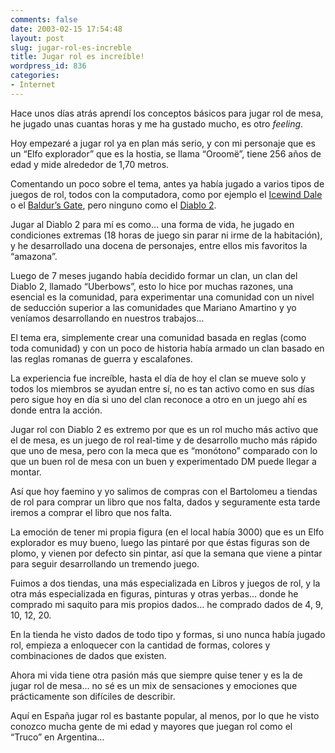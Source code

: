 ```yaml
---
comments: false
date: 2003-02-15 17:54:48
layout: post
slug: jugar-rol-es-increble
title: Jugar rol es increíble!
wordpress_id: 836
categories:
- Internet
---
```


Hace unos días atrás aprendí los conceptos básicos para jugar rol de mesa, he jugado unas cuantas horas y me ha gustado mucho, es otro _feeling_.





Hoy empezaré a jugar rol ya en plan más serio, y con mi personaje que es un “Elfo explorador” que es la hostia, se llama “Oroom&euml;”, tiene 256 años de edad y mide alrededor de 1,70 metros.





Comentando un poco sobre el tema, antes ya había jugado a varios tipos de juegos de rol, todos con la computadora, como por ejemplo el [Icewind Dale](http://www.interplay.com/icewind/) o el [Baldur’s Gate](http://www.interplay.com/bgate/), pero ninguno como el [Diablo 2](http://www.blizzard.com/diablo2/).





Jugar al Diablo 2 para mí es como… una forma de vida, he jugado en condiciones extremas (18 horas de juego sin parar ni irme de la habitación), y he desarrollado una docena de personajes, entre ellos mis favoritos la “amazona”.





Luego de 7 meses jugando había decidido formar un clan, un clan del Diablo 2, llamado “Uberbows”, esto lo hice por muchas razones, una esencial es la comunidad, para experimentar una comunidad con un nivel de seducción superior a las comunidades que Mariano Amartino y yo veníamos desarrollando en nuestros trabajos…





El tema era, simplemente crear una comunidad basada en reglas (como toda comunidad) y con un poco de historia había armado un clan basado en las reglas romanas de guerra y escalafones.





La experiencia fue increíble, hasta el día de hoy el clan se mueve solo y todos los miembros se ayudan entre sí, no es tan activo como en sus días pero sigue hoy en día si uno del clan reconoce a otro en un juego ahí es donde entra la acción.





Jugar rol con Diablo 2 es extremo por que es un rol mucho más activo que el de mesa, es un juego de rol real-time y de desarrollo mucho más rápido que uno de mesa, pero con la meca que es “monótono” comparado con lo que un buen rol de mesa con un buen y experimentado DM puede llegar a montar.





Así que hoy faemino y yo salimos de compras con el Bartolomeu a tiendas de rol para comprar un libro que nos falta, dados y seguramente esta tarde iremos a comprar el libro que nos falta.





La emoción de tener mi propia figura (en el local había 3000) que es un Elfo explorador es muy bueno, luego las pintaré por que éstas figuras son de plomo, y vienen por defecto sin pintar, así que la semana que viene a pintar para seguir desarrollando un tremendo juego.





Fuimos a dos tiendas, una más especializada en Libros y juegos de rol, y la otra más especializada en figuras, pinturas y otras yerbas… donde he comprado mi saquito para mis propios dados… he comprado dados de 4, 9, 10, 12, 20.





En la tienda he visto dados de todo tipo y formas, si uno nunca había jugado rol, empieza a enloquecer con la cantidad de formas, colores y combinaciones de dados que existen.





Ahora mi vida tiene otra pasión más que siempre quise tener y es la de jugar rol de mesa… no sé es un mix de sensaciones y emociones que prácticamente son difíciles de describir.





Aquí en España jugar rol es bastante popular, al menos, por lo que he visto conozco mucha gente de mi edad y mayores que juegan rol como el “Truco” en Argentina…




 
